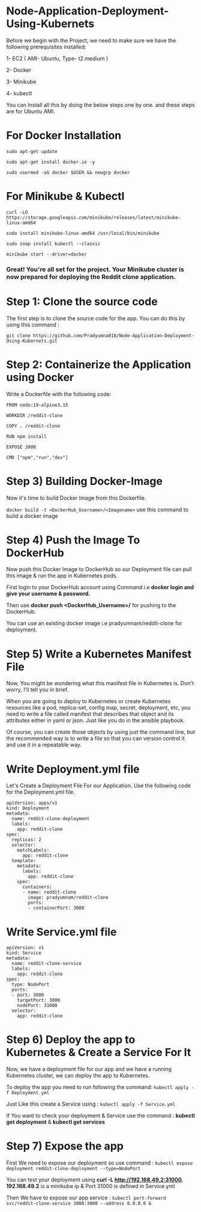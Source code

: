 # Node-Application-Deployment-Using-Kubernets

Before we begin with the Project, we need to make sure we have the following prerequisites installed:

1- EC2 ( AMI- Ubuntu, Type- t2.medium )

2- Docker

3- Minikube

4- kubectl

You can Install all this by doing the below steps one by one. and these steps are for Ubuntu AMI.

# For Docker Installation
```
sudo apt-get update

sudo apt-get install docker.io -y
```
```
sudo usermod -aG docker $USER && newgrp docker
```
# For Minikube & Kubectl
```
curl -LO https://storage.googleapis.com/minikube/releases/latest/minikube-linux-amd64

sudo install minikube-linux-amd64 /usr/local/bin/minikube 
```
```
sudo snap install kubectl --classic

minikube start --driver=docker
```

### Great! You're all set for the project. Your Minikube cluster is now prepared for deploying the Reddit clone application. 


# Step 1: Clone the source code

The first step is to clone the source code for the app. You can do this by using this command :
```
git clone https://github.com/Pradyumna018/Node-Application-Deployment-Using-Kubernets.git
```
# Step 2: Containerize the Application using Docker

Write a Dockerfile with the following code:

```
FROM node:19-alpine3.15

WORKDIR /reddit-clone

COPY . /reddit-clone

RUN npm install 

EXPOSE 3000

CMD ["npm","run","dev"]

```
# Step 3) Building Docker-Image

Now it's time to build Docker Image from this Dockerfile. 

``docker build -t <DockerHub_Username>/<Imagename>``   use this command to build a docker image

# Step 4) Push the Image To DockerHub

Now push this Docker Image to DockerHub so our Deployment file can pull this image & run the app in Kubernetes pods.

First login to your DockerHub account using Command i.e __docker login and give your username & password.__

Then use **docker push <DockerHub_Username>/<Imagename>** for pushing to the DockerHub.

You can use an existing docker image i.e pradyumnam/reddit-clone for deployment.


# Step 5) Write a Kubernetes Manifest File

Now, You might be wondering what this manifest file in Kubernetes is. Don't worry, I'll tell you in brief.

When you are going to deploy to Kubernetes or create Kubernetes resources like a pod, replica-set, config map, secret, deployment, etc, you need to write a file called manifest that describes that object and its attributes either in yaml or json. Just like you do in the ansible playbook.

Of course, you can create those objects by using just the command line, but the recommended way is to write a file so that you can version control it and use it in a repeatable way.


# Write Deployment.yml file

Let's Create a Deployment File For our Application. Use the following code for the Deployment.yml file.

```
apiVersion: apps/v1
kind: Deployment
metadata:
  name: reddit-clone-deployment
  labels:
    app: reddit-clone
spec:
  replicas: 2
  selector:
    matchLabels:
      app: reddit-clone
  template:
    metadata:
      labels:
        app: reddit-clone
    spec:
      containers:
      - name: reddit-clone
        image: pradyumnam/reddit-clone
        ports:
        - containerPort: 3000
```

# Write Service.yml file

```
apiVersion: v1
kind: Service
metadata:
  name: reddit-clone-service
  labels:
    app: reddit-clone
spec:
  type: NodePort
  ports:
  - port: 3000
    targetPort: 3000
    nodePort: 31000
  selector:
    app: reddit-clone
```

# Step 6) Deploy the app to Kubernetes & Create a Service For It

Now, we have a deployment file for our app and we have a running Kubernetes cluster, we can deploy the app to Kubernetes. 

To deploy the app you need to run following the command: ``kubectl apply -f Deployment.yml``

Just Like this create a Service using : ``kubectl apply -f Service.yml``

If You want to check your deployment & Service use the command : __kubectl get deployment__ & __kubectl get services__


# Step 7) Expose the app

First We need to expose our deployment so use command :  ``kubectl expose deployment reddit-clone-deployment --type=NodePort``

You can test your deployment using __curl -L http://192.168.49.2:31000. 192.168.49.2__ is a minikube ip & Port 31000 is defined in Service.yml

Then We have to expose our app service : ``kubectl port-forward svc/reddit-clone-service 3000:3000 --address 0.0.0.0 &``


